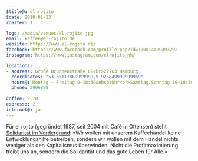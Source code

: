 ```yaml
---
$title@: el rojito
$date: 2018-01-23
roaster: 1

logo: /media/venues/el-rojito.jpg
email: kaffee@el-rojito.de
website: https://www.el-rojito.de/
facebook: https://www.facebook.com/profile.php?id=100014429493292
instagram: https://www.instagram.com/elrojito_hh/

locations:
- address: Große Brunnenstraße 68<br>22763 Hamburg
  coordinates: "53.55117869999999,9.925849999999969"
  hours@: Montag – Freitag 9–18:30&nbsp;Uhr<br>Samstag/Sonntag 10–18:30&nbsp;Uhr
  phone: 3906898
  
coffee: 2,70
espresso: 2
internet@: ja
---
```


Für el rojito (gegründet 1987, seit 2004 mit Café in Ottensen) steht [Solidarität im Vordergrund](https://www.el-rojito.de/content/solidarische-%C3%B6konomie): »Wir wollen mit unserem Kaffeehandel keine Entwicklungshilfe betreiben, sondern wir wollen mit dem Handel nichts weniger als den Kapitalismus überwinden. Nicht die Profitmaximierung treibt uns an, sondern die Solidarität und das gute Leben für Alle.«